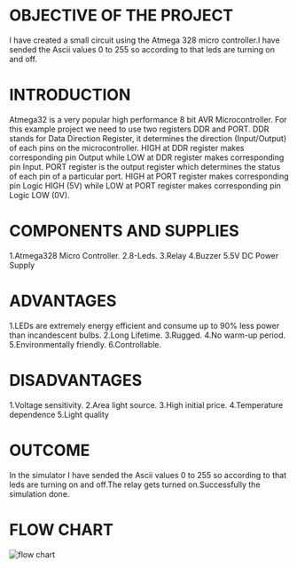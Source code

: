 # OBJECTIVE OF THE PROJECT
I have created a small circuit using the Atmega 328 micro controller.I have sended the Ascii values 0 to 255 so according to that leds are turning on and off.

# INTRODUCTION
Atmega32 is a very popular high performance 8 bit AVR Microcontroller. For this example project we need to use two registers DDR and PORT. DDR stands for Data Direction Register, it determines the direction (Input/Output) of each pins on the microcontroller. HIGH at DDR register makes corresponding pin Output while LOW at DDR register makes corresponding pin Input. PORT register is the output register which determines the status of each pin of a particular port. HIGH at PORT register makes corresponding pin Logic HIGH (5V) while LOW at PORT register makes corresponding pin Logic LOW (0V).

# COMPONENTS AND SUPPLIES
1.Atmega328 Micro Controller.
2.8-Leds.
3.Relay
4.Buzzer
5.5V DC Power Supply

# ADVANTAGES
1.LEDs are extremely energy efficient and consume up to 90% less power than incandescent bulbs.
2.Long Lifetime. 
3.Rugged.
4.No warm-up period.
5.Environmentally friendly.
6.Controllable.

# DISADVANTAGES
1.Voltage sensitivity.
2.Area light source.
3.High initial price.
4.Temperature dependence
5.Light quality

# OUTCOME
In the simulator I have sended the Ascii values 0 to 255 so according to that leds are turning on and off.The relay gets turned on.Successfully the simulation done.

# FLOW CHART
![flow chart](https://github.com/ShaikLubnaKowsar/M2_Atmg328_blinking_of_leds/tree/main/2_Architecture)

